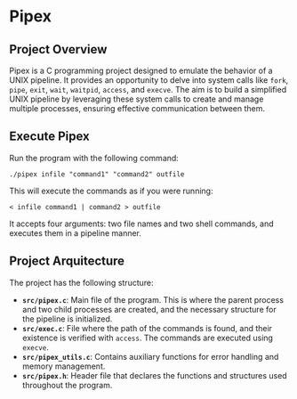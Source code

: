 # Pipex

## Project Overview

Pipex is a C programming project designed to emulate the behavior of a UNIX pipeline. It provides an opportunity to delve into system calls like `fork`, `pipe`, `exit`, `wait`, `waitpid`, `access`, and `execve`. The aim is to build a simplified UNIX pipeline by leveraging these system calls to create and manage multiple processes, ensuring effective communication between them.

## Execute Pipex

Run the program with the following command:
```
./pipex infile "command1" "command2" outfile
```
This will execute the commands as if you were running:
```
< infile command1 | command2 > outfile
```
It accepts four arguments: two file names and two shell commands, and executes them in a pipeline manner.

## Project Arquitecture

The project has the following structure:

- **`src/pipex.c`**: Main file of the program. This is where the parent process and two child processes are created, and the necessary structure for the pipeline is initialized.
- **`src/exec.c`**: File where the path of the commands is found, and their existence is verified with `access`. The commands are executed using `execve`.
- **`src/pipex_utils.c`**: Contains auxiliary functions for error handling and memory management.
- **`src/pipex.h`**: Header file that declares the functions and structures used throughout the program.

